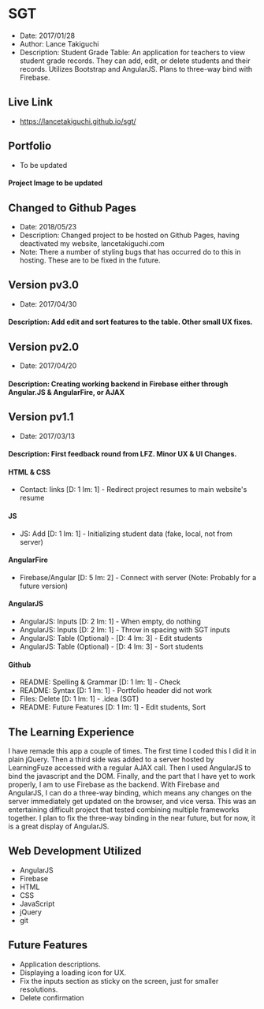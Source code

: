 # SGT
* Date: 2017/01/28
* Author: Lance Takiguchi
* Description: Student Grade Table: An application for teachers to view student grade records. They can add, edit, or delete students and their records. Utilizes Bootstrap and AngularJS. Plans to three-way bind with Firebase.

## Live Link
* https://lancetakiguchi.github.io/sgt/

## Portfolio
* To be updated

#### Project Image to be updated

## Changed to Github Pages
* Date: 2018/05/23
* Description: Changed project to be hosted on Github Pages, having deactivated my website, lancetakiguchi.com
* Note: There a number of styling bugs that has occurred do to this in hosting. These are to be fixed in the future.

## Version pv3.0
* Date: 2017/04/30

#### Description: Add edit and sort features to the table. Other small UX fixes.


## Version pv2.0
* Date: 2017/04/20

#### Description: Creating working backend in Firebase either through Angular.JS & AngularFire, or AJAX

## Version pv1.1
* Date: 2017/03/13

#### Description: First feedback round from LFZ. Minor UX & UI Changes. 

#### HTML & CSS
* Contact: links [D: 1 Im: 1] - Redirect project resumes to main website's resume

#### JS
* JS: Add [D: 1 Im: 1] - Initializing student data (fake, local, not from server)

#### AngularFire
* Firebase/Angular [D: 5 Im: 2] - Connect with server (Note: Probably for a future version)

#### AngularJS
* AngularJS: Inputs [D: 2 Im: 1] - When empty, do nothing
* AngularJS: Inputs [D: 2 Im: 1] - Throw in spacing with SGT inputs
* AngularJS: Table (Optional) - [D: 4 Im: 3] - Edit students
* AngularJS: Table (Optional) - [D: 4 Im: 3] - Sort students


#### Github
* README: Spelling & Grammar [D: 1 Im: 1] - Check
* README: Syntax [D: 1 Im: 1] - Portfolio header did not work
* Files: Delete [D: 1 Im: 1] - .idea (SGT)
* README: Future Features [D: 1 Im: 1] - Edit students, Sort


## The Learning Experience
I have remade this app a couple of times. The first time I coded
this I did it in plain jQuery. Then a third side was added to a 
server hosted by LearningFuze accessed with a regular AJAX call.
Then I used AngularJS to bind the javascript and the DOM. Finally,
and the part that I have yet to work properly, I am to use Firebase
as the backend. With Firebase and AngularJS, I can do a three-way
binding, which means any changes on the server immediately get
updated on the browser, and vice versa. This was an entertaining
difficult project that tested combining multiple frameworks together.
I plan to fix the three-way binding in the near future, but for now,
it is a great display of AngularJS.

## Web Development Utilized 
* AngularJS 
* Firebase
* HTML
* CSS
* JavaScript
* jQuery
* git

## Future Features
* Application descriptions.
* Displaying a loading icon for UX.
* Fix the inputs section as sticky on the screen, just for smaller resolutions.
* Delete confirmation